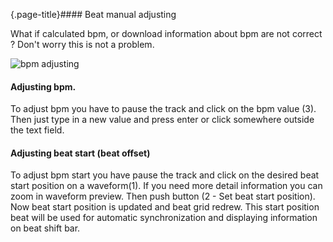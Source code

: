 {.page-title}#### Beat manual adjusting

What if calculated bpm, or download information about bpm are not correct ?
Don't worry this is not a problem.

![bpm adjusting](/introduction/bpm_adjusting.png)

#### Adjusting bpm.

To adjust bpm you have to pause the track and
click on the bpm value (3). Then just type in a
new value and press enter or click somewhere
outside the text field.

#### Adjusting beat start (beat offset)

To adjust bpm start you have pause the track and click on the 
desired beat start position on a waveform(1). If you need more 
detail information you can zoom in waveform preview. Then push button 
(2 - Set beat start position). Now beat start position is 
updated and beat grid redrew. This start position beat 
will be used for automatic synchronization and displaying 
information on beat shift bar.
